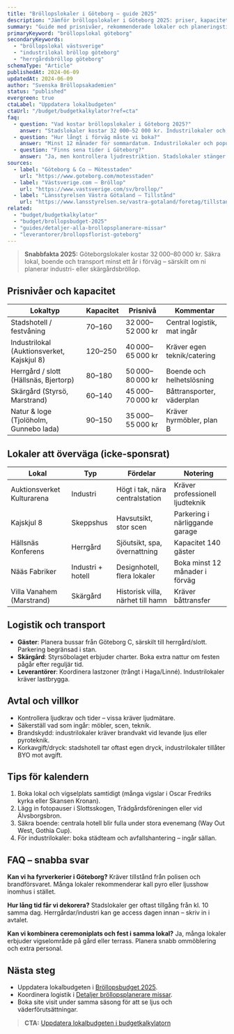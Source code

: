 ```yaml
---
title: "Bröllopslokaler i Göteborg – guide 2025"
description: "Jämför bröllopslokaler i Göteborg 2025: priser, kapacitet och logistik för stad, skärgård och herrgårdar i Västsverige."
summary: "Guide med prisnivåer, rekommenderade lokaler och planeringstips för Göteborgsregionens mest populära bröllopsplatser."
primaryKeyword: "bröllopslokal göteborg"
secondaryKeywords:
  - "bröllopslokal västsverige"
  - "industrilokal bröllop göteborg"
  - "herrgårdsbröllop göteborg"
schemaType: "Article"
publishedAt: 2024-06-09
updatedAt: 2024-06-09
author: "Svenska Bröllopsakademien"
status: "published"
evergreen: true
ctaLabel: "Uppdatera lokalbudgeten"
ctaUrl: "/budget/budgetkalkylator?ref=cta"
faq:
  - question: "Vad kostar bröllopslokaler i Göteborg 2025?"
    answer: "Stadslokaler kostar 32 000–52 000 kr. Industrilokaler och skeppshallar ligger på 40 000–65 000 kr och slotts-/herrgårdspaket 50 000–80 000 kr inklusive boende."
  - question: "Hur långt i förväg måste vi boka?"
    answer: "Minst 12 månader för sommardatum. Industrilokaler och populära herrgårdar (t.ex. Nääs Fabriker) bokas ofta 18 månader före."
  - question: "Finns sena tider i Göteborg?"
    answer: "Ja, men kontrollera ljudrestriktion. Stadslokaler stänger vid 01.00, industrilokaler utanför centrum kan gå till 02.00–03.00 mot extra avgift."
sources:
  - label: "Göteborg & Co – Mötesstaden"
    url: "https://www.goteborg.com/motesstaden"
  - label: "Västsverige.com – Bröllop"
    url: "https://www.vastsverige.com/sv/brollop/"
  - label: "Länsstyrelsen Västra Götaland – Tillstånd"
    url: "https://www.lansstyrelsen.se/vastra-gotaland/foretag/tillstand-och-tillsyn/"
related:
  - "budget/budgetkalkylator"
  - "budget/brollopsbudget-2025"
  - "guides/detaljer-alla-brollopsplanerare-missar"
  - "leverantorer/brollopsflorist-goteborg"
---
```


> **Snabbfakta 2025:** Göteborgslokaler kostar 32 000–80 000 kr. Säkra lokal, boende och transport minst ett år i förväg – särskilt om ni planerar industri- eller skärgårdsbröllop.

## Prisnivåer och kapacitet

| Lokaltyp                    | Kapacitet | Prisnivå       | Kommentar |
| --------------------------- | --------- | -------------- | --------- |
| Stadshotell / festvåning    | 70–160    | 32 000–52 000 kr | Central logistik, mat ingår |
| Industrilokal (Auktionsverket, Kajskjul 8) | 120–250 | 40 000–65 000 kr | Kräver egen teknik/catering |
| Herrgård / slott (Hällsnäs, Bjertorp) | 80–180 | 50 000–80 000 kr | Boende och helhetslösning |
| Skärgård (Styrsö, Marstrand)| 60–140    | 45 000–70 000 kr | Båttransporter, väderplan |
| Natur & loge (Tjolöholm, Gunnebo lada) | 90–150 | 35 000–55 000 kr | Kräver hyrmöbler, plan B |

## Lokaler att överväga (icke-sponsrat)

| Lokal               | Typ            | Fördelar                            | Notering |
| ------------------- | -------------- | ----------------------------------- | -------- |
| Auktionsverket Kulturarena | Industri | Högt i tak, nära centralstation     | Kräver professionell ljudteknik |
| Kajskjul 8          | Skeppshus      | Havsutsikt, stor scen               | Parkering i närliggande garage |
| Hällsnäs Konferens  | Herrgård       | Sjöutsikt, spa, övernattning        | Kapacitet 140 gäster |
| Nääs Fabriker       | Industri + hotell | Designhotell, flera lokaler      | Boka minst 12 månader i förväg |
| Villa Vanahem (Marstrand) | Skärgård | Historisk villa, närhet till hamn   | Kräver båttransfer |

## Logistik och transport

- **Gäster**: Planera bussar från Göteborg C, särskilt till herrgård/slott. Parkering begränsad i stan.
- **Skärgård**: Styrsöbolaget erbjuder charter. Boka extra nattur om festen pågår efter reguljär tid.
- **Leverantörer**: Koordinera lastzoner (trångt i Haga/Linné). Industrilokaler kräver lastbrygga.

## Avtal och villkor

- Kontrollera ljudkrav och tider – vissa kräver ljudmätare.
- Säkerställ vad som ingår: möbler, scen, teknik.
- Brandskydd: industrilokaler kräver brandvakt vid levande ljus eller pyroteknik.
- Korkavgift/dryck: stadshotell tar oftast egen dryck, industrilokaler tillåter BYO mot avgift.

## Tips för kalendern

1. Boka lokal och vigselplats samtidigt (många vigslar i Oscar Fredriks kyrka eller Skansen Kronan).
2. Lägg in fotopauser i Slottsskogen, Trädgårdsföreningen eller vid Älvsborgsbron.
3. Säkra boende: centrala hotell blir fulla under stora evenemang (Way Out West, Gothia Cup).
4. För industrilokaler: boka städteam och avfallshantering – ingår sällan.

## FAQ – snabba svar

**Kan vi ha fyrverkerier i Göteborg?**
Kräver tillstånd från polisen och brandförsvaret. Många lokaler rekommenderar kall pyro eller ljusshow inomhus i stället.

**Hur lång tid får vi dekorera?**
Stadslokaler ger oftast tillgång från kl. 10 samma dag. Herrgårdar/industri kan ge access dagen innan – skriv in i avtalet.

**Kan vi kombinera ceremoniplats och fest i samma lokal?**
Ja, många lokaler erbjuder vigselområde på gård eller terrass. Planera snabb ommöblering och extra personal.

## Nästa steg

- Uppdatera lokalbudgeten i [Bröllopsbudget 2025](/budget/brollopsbudget-2025/).
- Koordinera logistik i [Detaljer bröllopsplanerare missar](/guides/detaljer-alla-brollopsplanerare-missar/).
- Boka site visit under samma säsong för att se ljus och väderförutsättningar.

> **CTA:** [Uppdatera lokalbudgeten i budgetkalkylatorn](/budget/budgetkalkylator?ref=cta)
